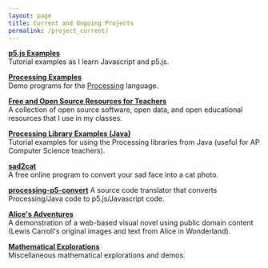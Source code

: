 ```yaml
---
layout: page
title: Current and Ongoing Projects
permalink: /project_current/
---
```


[__p5.js Examples__](https://dkessner.github.io/p5_examples/)  
Tutorial examples as I learn Javascript and p5.js.  

[__Processing Examples__](https://dkessner.github.io/ProcessingExamples/)  
Demo programs for the [Processing](https://processing.org/) language.  

[__Free and Open Source Resources for Teachers__](https://dkessner.github.io/TeacherResources/)  
A collection of open source software, open data, and open educational resources
that I use in my classes.  

[__Processing Library Examples (Java)__](https://dkessner.github.io/ProcessingLibraryExamples/)  
Tutorial examples for using the Processing libraries from Java (useful for AP Computer Science teachers).  

[__sad2cat__](https://dkessner.github.io/sad2cat/)  
A free online program to convert your sad face into a cat photo.
  
[__processing-p5-convert__](https://dkessner.github.io/processing-p5-convert/)
A source code translator that converts Processing/Java code to p5.js/Javascript
code.  

[__Alice's Adventures__](https://dkessner.github.io/alice/)  
A demonstration of a web-based visual novel using public domain content (Lewis Carroll's
original images and text from Alice in Wonderland).  

[__Mathematical Explorations__](https://dkessner.github.io/Explorations/)  
Miscellaneous mathematical explorations and demos.  


